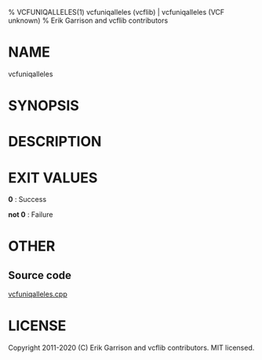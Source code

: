 % VCFUNIQALLELES(1) vcfuniqalleles (vcflib) | vcfuniqalleles (VCF unknown)
% Erik Garrison and vcflib contributors

# NAME

vcfuniqalleles

# SYNOPSIS



# DESCRIPTION







# EXIT VALUES

**0**
: Success

**not 0**
: Failure

# OTHER

## Source code

[vcfuniqalleles.cpp](https://github.com/vcflib/vcflib/blob/master/src/vcfuniqalleles.cpp)

# LICENSE

Copyright 2011-2020 (C) Erik Garrison and vcflib contributors. MIT licensed.

<!--
  Created with ./scripts/bin2md.rb scripts/bin2md-template.erb
-->
